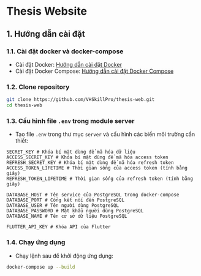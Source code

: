 # Thesis Website

## 1. Hướng dẫn cài đặt

### 1.1. Cài đặt docker và docker-compose
- Cài đặt Docker: [Hướng dẫn cài đặt Docker](https://docs.docker.com/get-docker/)
- Cài đặt Docker Compose: [Hướng dẫn cài đặt Docker Compose](https://docs.docker.com/compose/install/)

### 1.2. Clone repository
```bash
git clone https://github.com/VHSkillPro/thesis-web.git
cd thesis-web
```

### 1.3. Cấu hình file `.env` trong module server
- Tạo file `.env` trong thư mục `server` và cấu hình các biến môi trường cần thiết:
```env
SECRET_KEY # Khóa bí mật dùng để mã hóa dữ liệu
ACCESS_SECRET_KEY # Khóa bí mật dùng để mã hóa access token
REFRESH_SECRET_KEY # Khóa bí mật dùng để mã hóa refresh token
ACCESS_TOKEN_LIFETIME # Thời gian sống của access token (tính bằng giây)
REFRESH_TOKEN_LIFETIME # Thời gian sống của refresh token (tính bằng giây)

DATABASE_HOST # Tên service của PostgreSQL trong docker-compose
DATABASE_PORT # Cổng kết nối đến PostgreSQL
DATABASE_USER # Tên người dùng PostgreSQL
DATABASE_PASSWORD # Mật khẩu người dùng PostgreSQL
DATABASE_NAME # Tên cơ sở dữ liệu PostgreSQL

FLUTTER_API_KEY # Khóa API của Flutter
```

### 1.4. Chạy ứng dụng
- Chạy lệnh sau để khởi động ứng dụng:
```bash
docker-compose up --build
```